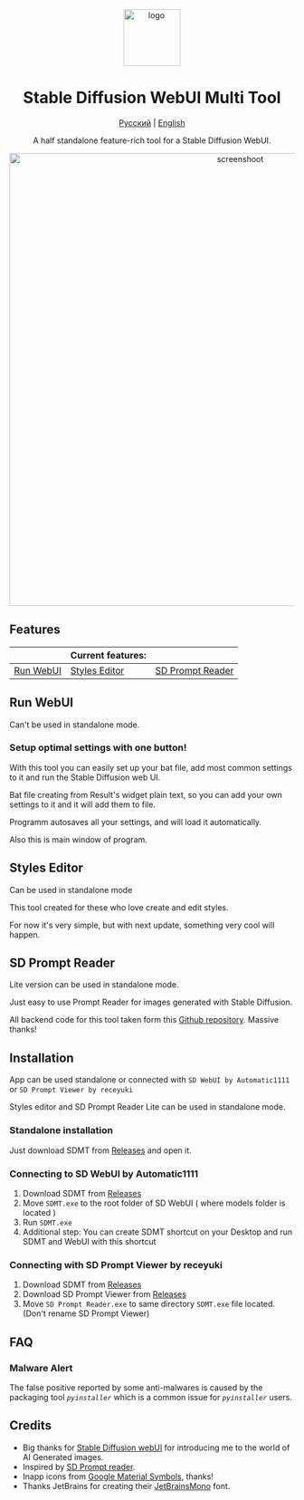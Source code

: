 <div align="center">
<img src="images/mt-logo.ico" alt="logo" width="100"/>

# Stable Diffusion WebUI Multi Tool

[Русский](https://github.com/wiered/sd-multi-tool/blob/master/ru_README.md) | [English](https://github.com/wiered/sd-multi-tool/blob/master/README.md)

A half standalone feature-rich tool for a Stable Diffusion WebUI.

<img src="images/screenshoot.png" alt="screenshoot" width ="800"/>

<div align="left">

## Features

<div align="center">

|              | Current features:  |              |
|--------------|--------------------|--------------|
| [Run WebUI](#run-webui) | [Styles Editor](#styles-editor) | [SD Prompt Reader](#sd-prompt-reader) |

<div align="left">

## Run WebUI

Can't be used in standalone mode.

### Setup optimal settings with one button!

With this tool you can easily set up your bat file, add most common settings to it
    and run the Stable Diffusion web UI.

Bat file creating from Result's widget plain text, so you can add your own settings to it
    and it will add them to file.

Programm autosaves all your settings, and will load it automatically.

Also this is main window of program.

## Styles Editor

Can be used in standalone mode

This tool created for these who love create and edit styles.

For now it's very simple, but with next update, something very cool will happen.

## SD Prompt Reader

Lite version can be used in standalone mode. 

Just easy to use Prompt Reader for images generated with Stable Diffusion.

All backend code for this tool taken form this [Github repository](https://github.com/receyuki/stable-diffusion-prompt-reader).
Massive thanks!

## Installation

App can be used standalone or connected with `SD WebUI by Automatic1111` or `SD Prompt Viewer by receyuki`

Styles editor and SD Prompt Reader Lite can be used in standalone mode.

### Standalone installation

Just download SDMT from [Releases](https://github.com/wiered/sd-multi-tool/releases) and open it.

### Connecting to SD WebUI by Automatic1111

1) Download SDMT from [Releases](https://github.com/wiered/sd-multi-tool/releases)
2) Move `SDMT.exe` to the root folder of SD WebUI ( where models folder is located )
3) Run `SDMT.exe`
4) Additional step: You can create SDMT shortcut on your Desktop and run SDMT and WebUI with this shortcut

### Connecting with SD Prompt Viewer by receyuki

1) Download SDMT from [Releases](https://github.com/wiered/sd-multi-tool/releases)
2) Download SD Prompt Viewer from [Releases](https://github.com/receyuki/stable-diffusion-prompt-reader/releases)
3) Move `SD Prompt Reader.exe` to same directory `SDMT.exe` file located. (Don't rename SD Prompt Viewer)

## FAQ

### Malware Alert

The false positive reported by some anti-malwares is caused by the packaging tool _`pyinstaller`_ which is a common issue for _`pyinstaller`_ users. 

## Credits

+ Big thanks for [Stable Diffusion webUI](https://github.com/AUTOMATIC1111/stable-diffusion-webui/) for introducing me to the world of AI Generated images.
+ Inspired by [SD Prompt reader](https://github.com/receyuki/stable-diffusion-prompt-reader).
+ Inapp icons from [Google Material Symbols](https://fonts.google.com/icons), thanks!
+ Thanks JetBrains for creating their [JetBrainsMono](https://github.com/JetBrains/JetBrainsMono/tree/master) font.
